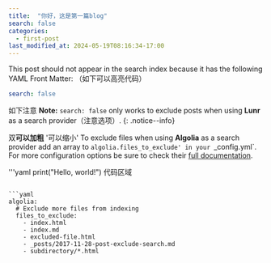 ```yaml
---
title:  "你好，这是第一篇blog"
search: false
categories: 
  - first-post
last_modified_at: 2024-05-19T08:16:34-17:00
---
```


This post should not appear in the search index because it has the following YAML Front Matter:
（如下可以高亮代码）
```yaml
search: false
```

如下注意
**Note:** `search: false` only works to exclude posts when using **Lunr** as a search provider（注意选项）.
{: .notice--info}

双**可以加粗**   '可以缩小'
To exclude files when using **Algolia** as a search provider add an array to `algolia.files_to_exclude' in your `_config.yml`. For more configuration options be sure to check their [full documentation](https://community.algolia.com/jekyll-algolia/options.html).

'''yaml
print("Hello, world!")
代码区域
```

```yaml
algolia:
  # Exclude more files from indexing
  files_to_exclude:
    - index.html
    - index.md
    - excluded-file.html
    - _posts/2017-11-28-post-exclude-search.md
    - subdirectory/*.html
```
